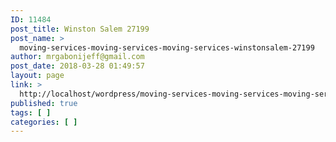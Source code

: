 ```yaml
---
ID: 11484
post_title: Winston Salem 27199
post_name: >
  moving-services-moving-services-moving-services-winstonsalem-27199
author: mrgabonijeff@gmail.com
post_date: 2018-03-28 01:49:57
layout: page
link: >
  http://localhost/wordpress/moving-services-moving-services-moving-services-winstonsalem-27199/
published: true
tags: [ ]
categories: [ ]
---
```

